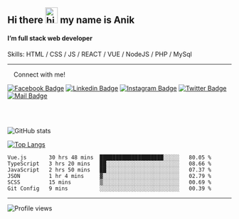 ## Hi there <img src="https://user-images.githubusercontent.com/1303154/88677602-1635ba80-d120-11ea-84d8-d263ba5fc3c0.gif" width="28px" height="36" alt="hi"> my name is Anik

#### I’m full stack web developer

Skills:  HTML / CSS / JS / REACT / VUE / NodeJS / PHP / MySql


---

&emsp;Connect with me!

<a href="https://www.facebook.com/anik.aritro" target="_blank">![Facebook Badge](https://img.shields.io/badge/Facebook-1877F2?style=for-the-badge&logo=facebook&logoColor=white)</a> [![Linkedin Badge](https://img.shields.io/badge/LinkedIn-0077B5?style=for-the-badge&logo=linkedin&logoColor=white)](https://www.linkedin.com/in/anik-hossain540323/) [![Instagram Badge](https://img.shields.io/badge/Instagram-E4405F?style=for-the-badge&logo=instagram&logoColor=white)](https://www.instagram.com/aritro.anik) [![Twitter Badge](https://img.shields.io/badge/Twitter-1DA1F2?style=for-the-badge&logo=twitter&logoColor=white)](https://twitter.com/AritroAnik) [![Mail Badge](https://img.shields.io/badge/Gmail-D14836?style=for-the-badge&logo=gmail&logoColor=white)](mailto:anikhossain9120@gmail.com)

</br>
</br>


![GitHub stats](https://github-readme-stats.vercel.app/api?username=anik-hossain&show_icons=true&theme=monokai)

[![Top Langs](https://github-readme-stats.vercel.app/api/top-langs/?username=anik-hossain&layout=compact&theme=monokai)](https://github.com/anik-hossain)

<!--START_SECTION:waka-->

```text
Vue.js       30 hrs 48 mins  ████████████████████░░░░░   80.05 %
TypeScript   3 hrs 20 mins   ██░░░░░░░░░░░░░░░░░░░░░░░   08.66 %
JavaScript   2 hrs 50 mins   ██░░░░░░░░░░░░░░░░░░░░░░░   07.37 %
JSON         1 hr 4 mins     ▓░░░░░░░░░░░░░░░░░░░░░░░░   02.79 %
SCSS         15 mins         ▒░░░░░░░░░░░░░░░░░░░░░░░░   00.69 %
Git Config   9 mins          ░░░░░░░░░░░░░░░░░░░░░░░░░   00.39 %
```

<!--END_SECTION:waka-->
---

![Profile views](https://gpvc.arturio.dev/anik-hossain)  
